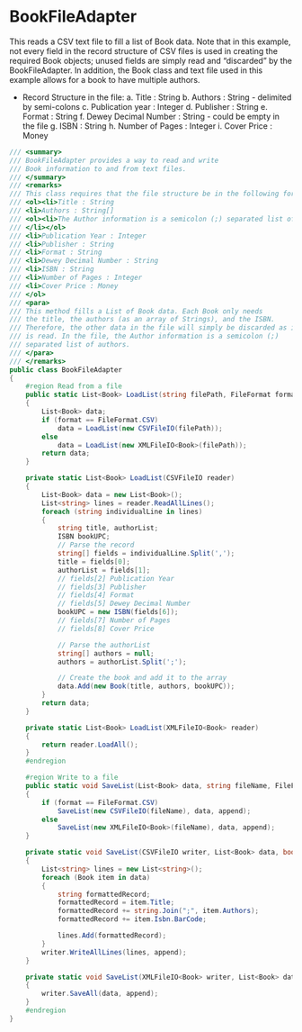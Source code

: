 ---
---
# BookFileAdapter

This reads a CSV text file to fill a list of Book data. Note that in this example, not every field in the record structure of CSV files is used in creating the required Book objects; unused fields are simply read and “discarded” by the BookFileAdapter. In addition, the Book class and text file used in this example allows for a book to have multiple authors.

* Record Structure in the file:
  a. Title : String
  b. Authors : String - delimited by semi-colons
  c. Publication year : Integer
  d. Publisher : String
  e. Format : String
  f. Dewey Decimal Number : String - could be empty in the file
  g. ISBN : String
  h. Number of Pages : Integer
  i. Cover Price : Money

```csharp
/// <summary>
/// BookFileAdapter provides a way to read and write
/// Book information to and from text files.
/// </summary>
/// <remarks>
/// This class requires that the file structure be in the following format:
/// <ol><li>Title : String
/// <li>Authors : String[]
/// <ol><li>The Author information is a semicolon (;) separated list of authors
/// </li></ol>
/// <li>Publication Year : Integer
/// <li>Publisher : String
/// <li>Format : String
/// <li>Dewey Decimal Number : String
/// <li>ISBN : String
/// <li>Number of Pages : Integer
/// <li>Cover Price : Money
/// </ol>
/// <para>
/// This method fills a List of Book data. Each Book only needs
/// the title, the authors (as an array of Strings), and the ISBN. 
/// Therefore, the other data in the file will simply be discarded as it
/// is read. In the file, the Author information is a semicolon (;)
/// separated list of authors.
/// </para>
/// </remarks>
public class BookFileAdapter
{
    #region Read from a file
    public static List<Book> LoadList(string filePath, FileFormat format)
    {
        List<Book> data;
        if (format == FileFormat.CSV)
            data = LoadList(new CSVFileIO(filePath));
        else
            data = LoadList(new XMLFileIO<Book>(filePath));
        return data;
    }

    private static List<Book> LoadList(CSVFileIO reader)
    {
        List<Book> data = new List<Book>();
        List<string> lines = reader.ReadAllLines();
        foreach (string individualLine in lines)
        {
            string title, authorList;
            ISBN bookUPC;
            // Parse the record
            string[] fields = individualLine.Split(',');
            title = fields[0];
            authorList = fields[1];
            // fields[2] Publication Year
            // fields[3] Publisher
            // fields[4] Format
            // fields[5] Dewey Decimal Number
            bookUPC = new ISBN(fields[6]);
            // fields[7] Number of Pages
            // fields[8] Cover Price

            // Parse the authorList
            string[] authors = null;
            authors = authorList.Split(';');

            // Create the book and add it to the array
            data.Add(new Book(title, authors, bookUPC));
        }
        return data;
    }

    private static List<Book> LoadList(XMLFileIO<Book> reader)
    {
        return reader.LoadAll();
    }
    #endregion

    #region Write to a file
    public static void SaveList(List<Book> data, string fileName, FileFormat format, bool append)
    {
        if (format == FileFormat.CSV)
            SaveList(new CSVFileIO(fileName), data, append);
        else
            SaveList(new XMLFileIO<Book>(fileName), data, append);
    }

    private static void SaveList(CSVFileIO writer, List<Book> data, bool append)
    {
        List<string> lines = new List<string>();
        foreach (Book item in data)
        {
            string formattedRecord;
            formattedRecord = item.Title;
            formattedRecord += string.Join(";", item.Authors);
            formattedRecord += item.Isbn.BarCode;

            lines.Add(formattedRecord);
        }
        writer.WriteAllLines(lines, append);
    }

    private static void SaveList(XMLFileIO<Book> writer, List<Book> data, bool append)
    {
        writer.SaveAll(data, append);
    }
    #endregion
}
```
